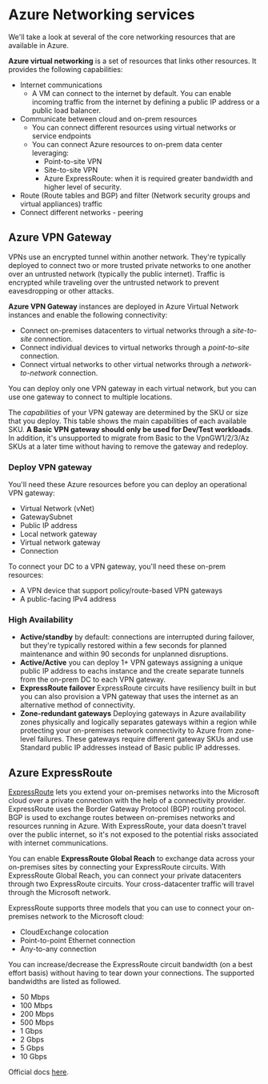 # Azure Networking services

We'll take a look at several of the core networking resources that are available in Azure.

**Azure virtual networking** is a set of resources that links other resources. It provides the following capabilities:

- Internet communications
  - A VM can connect to the internet by default. You can enable incoming traffic from the internet by defining a public IP address or a public load balancer.
- Communicate between cloud and on-prem resources
  - You can connect different resources using virtual networks or service endpoints
  - You can connect Azure resources to on-prem data center leveraging:
    - Point-to-site VPN
    - Site-to-site VPN
    - Azure ExpressRoute: when it is required greater bandwidth and higher level of security.
- Route (Route tables and BGP) and filter (Network security groups and virtual appliances) traffic
- Connect different networks - peering

## Azure VPN Gateway

VPNs use an encrypted tunnel within another network. They're typically deployed to connect two or more trusted private networks to one another over an untrusted network (typically the public internet). Traffic is encrypted while traveling over the untrusted network to prevent eavesdropping or other attacks.

**Azure VPN Gateway** instances are deployed in Azure Virtual Network instances and enable the following connectivity:

- Connect on-premises datacenters to virtual networks through a *site-to-site* connection.
- Connect individual devices to virtual networks through a *point-to-site* connection.
- Connect virtual networks to other virtual networks through a *network-to-network* connection.

You can deploy only one VPN gateway in each virtual network, but you can use one gateway to connect to multiple locations.

The *capabilities* of your VPN gateway are determined by the SKU or size that you deploy. This table shows the main capabilities of each available SKU. **A Basic VPN gateway should only be used for Dev/Test workloads**. In addition, it's unsupported to migrate from Basic to the VpnGW1/2/3/Az SKUs at a later time without having to remove the gateway and redeploy.

### Deploy VPN gateway

You'll need these Azure resources before you can deploy an operational VPN gateway:

- Virtual Network (vNet)
- GatewaySubnet
- Public IP address
- Local network gateway
- Virtual network gateway
- Connection

To connect your DC to a VPN gateway, you'll need these on-prem resources:

- A VPN device that support policy/route-based VPN gateways
- A public-facing IPv4 address

### High Availability

- **Active/standby** by default: connections are interrupted during failover, but they're typically restored within a few seconds for planned maintenance and within 90 seconds for unplanned disruptions.
- **Active/Active** you can deploy 1+ VPN gateways assigning a unique public IP address to eachs instance and the create separate tunnels from the on-prem DC to each VPN gateway.
- **ExpressRoute failover** ExpressRoute circuits have resiliency built in but you can also provision a VPN gateway that uses the internet as an alternative method of connectivity.
- **Zone-redundant gateways**  Deploying gateways in Azure availability zones physically and logically separates gateways within a region while protecting your on-premises network connectivity to Azure from zone-level failures. These gateways require different gateway SKUs and use Standard public IP addresses instead of Basic public IP addresses.

## Azure ExpressRoute

[ExpressRoute](https://docs.microsoft.com/en-us/azure/expressroute/) lets you extend your on-premises networks into the Microsoft cloud over a private connection with the help of a connectivity provider. ExpressRoute uses the Border Gateway Protocol (BGP) routing protocol. BGP is used to exchange routes between on-premises networks and resources running in Azure. With ExpressRoute, your data doesn't travel over the public internet, so it's not exposed to the potential risks associated with internet communications.

You can enable **ExpressRoute Global Reach** to exchange data across your on-premises sites by connecting your ExpressRoute circuits. With ExpressRoute Global Reach, you can connect your private datacenters through two ExpressRoute circuits. Your cross-datacenter traffic will travel through the Microsoft network.

ExpressRoute supports three models that you can use to connect your on-premises network to the Microsoft cloud:

- CloudExchange colocation
- Point-to-point Ethernet connection
- Any-to-any connection

You can increase/decrease the ExpressRoute circuit bandwidth (on a best effort basis) without having to tear down your connections. The supported bandwidths are listed as followed.

- 50 Mbps
- 100 Mbps
- 200 Mbps
- 500 Mbps
- 1 Gbps
- 2 Gbps
- 5 Gbps
- 10 Gbps

Official docs [here](https://docs.microsoft.com/en-us/azure/networking/fundamentals/networking-overview).
